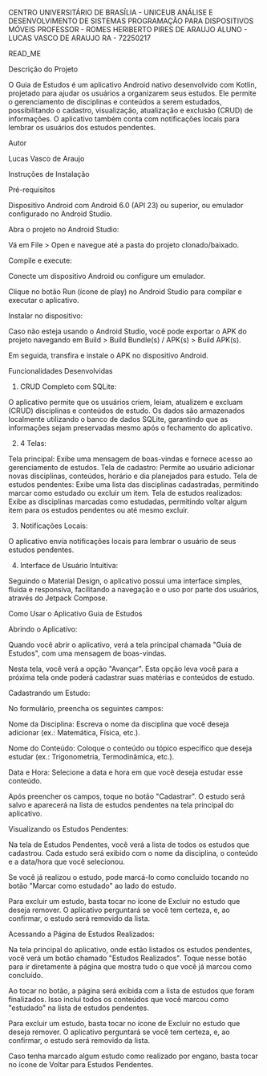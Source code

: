 CENTRO UNIVERSITÁRIO DE BRASÍLIA - UNICEUB
ANÁLISE E DESENVOLVIMENTO DE SISTEMAS
PROGRAMAÇÃO PARA DISPOSITIVOS MÓVEIS
PROFESSOR - ROMES HERIBERTO PIRES DE ARAUJO
ALUNO - LUCAS VASCO DE ARAUJO
RA - 72250217

READ_ME

Descrição do Projeto

O Guia de Estudos é um aplicativo Android nativo desenvolvido com Kotlin, projetado para ajudar os usuários a organizarem seus estudos. Ele permite o gerenciamento de disciplinas e conteúdos a serem estudados, possibilitando o cadastro, visualização, atualização e exclusão (CRUD) de informações. O aplicativo também conta com notificações locais para lembrar os usuários dos estudos pendentes.

Autor

Lucas Vasco de Araujo

Instruções de Instalação

Pré-requisitos

Dispositivo Android com Android 6.0 (API 23) ou superior, ou emulador configurado no Android Studio.

Abra o projeto no Android Studio:

Vá em File > Open e navegue até a pasta do projeto clonado/baixado.

Compile e execute:

Conecte um dispositivo Android ou configure um emulador.

Clique no botão Run (ícone de play) no Android Studio para compilar e executar o aplicativo.

Instalar no dispositivo:

Caso não esteja usando o Android Studio, você pode exportar o APK do projeto navegando em Build > Build Bundle(s) / APK(s) > Build APK(s).

Em seguida, transfira e instale o APK no dispositivo Android.

Funcionalidades Desenvolvidas

1. CRUD Completo com SQLite:

O aplicativo permite que os usuários criem, leiam, atualizem e excluam (CRUD) disciplinas e conteúdos de estudo. Os dados são armazenados localmente utilizando o banco de dados SQLite, garantindo que as informações sejam preservadas mesmo após o fechamento do aplicativo.

2. 4 Telas:

Tela principal: Exibe uma mensagem de boas-vindas e fornece acesso ao gerenciamento de estudos.
Tela de cadastro: Permite ao usuário adicionar novas disciplinas, conteúdos, horário e dia planejados para estudo.
Tela de estudos pendentes: Exibe uma lista das disciplinas cadastradas, permitindo marcar como estudado ou excluir um item.
Tela de estudos realizados: Exibe as disciplinas marcadas como estudadas, permitindo voltar algum item para os estudos pendentes ou até mesmo excluir.

3. Notificações Locais:

O aplicativo envia notificações locais para lembrar o usuário de seus estudos pendentes.

4. Interface de Usuário Intuitiva:

Seguindo o Material Design, o aplicativo possui uma interface simples, fluida e responsiva, facilitando a navegação e o uso por parte dos usuários, através do Jetpack Compose.

Como Usar o Aplicativo Guia de Estudos

Abrindo o Aplicativo:

Quando você abrir o aplicativo, verá a tela principal chamada "Guia de Estudos", com uma mensagem de boas-vindas.

Nesta tela, você verá a opção "Avançar". Esta opção leva você para a próxima tela onde poderá cadastrar suas matérias e conteúdos de estudo.

Cadastrando um Estudo:

No formulário, preencha os seguintes campos:

Nome da Disciplina: Escreva o nome da disciplina que você deseja adicionar (ex.: Matemática, Física, etc.).

Nome do Conteúdo: Coloque o conteúdo ou tópico específico que deseja estudar (ex.: Trigonometria, Termodinâmica, etc.).

Data e Hora: Selecione a data e hora em que você deseja estudar esse conteúdo.

Após preencher os campos, toque no botão "Cadastrar". O estudo será salvo e aparecerá na lista de estudos pendentes na tela principal do aplicativo.

Visualizando os Estudos Pendentes:

Na tela de Estudos Pendentes, você verá a lista de todos os estudos que cadastrou. Cada estudo será exibido com o nome da disciplina, o conteúdo e a data/hora que você selecionou.

Se você já realizou o estudo, pode marcá-lo como concluído tocando no botão "Marcar como estudado" ao lado do estudo. 

Para excluir um estudo, basta tocar no ícone de Excluir no estudo que deseja remover. O aplicativo perguntará se você tem certeza, e, ao confirmar, o estudo será removido da lista.

Acessando a Página de Estudos Realizados:

Na tela principal do aplicativo, onde estão listados os estudos pendentes, você verá um botão chamado "Estudos Realizados". Toque nesse botão para ir diretamente à página que mostra tudo o que você já marcou como concluído.

Ao tocar no botão, a página será exibida com a lista de estudos que foram finalizados. Isso inclui todos os conteúdos que você marcou como "estudado" na lista de estudos pendentes.

Para excluir um estudo, basta tocar no ícone de Excluir no estudo que deseja remover. O aplicativo perguntará se você tem certeza, e, ao confirmar, o estudo será removido da lista.

Caso tenha marcado algum estudo como realizado por engano, basta tocar no ícone de Voltar para Estudos Pendentes.




